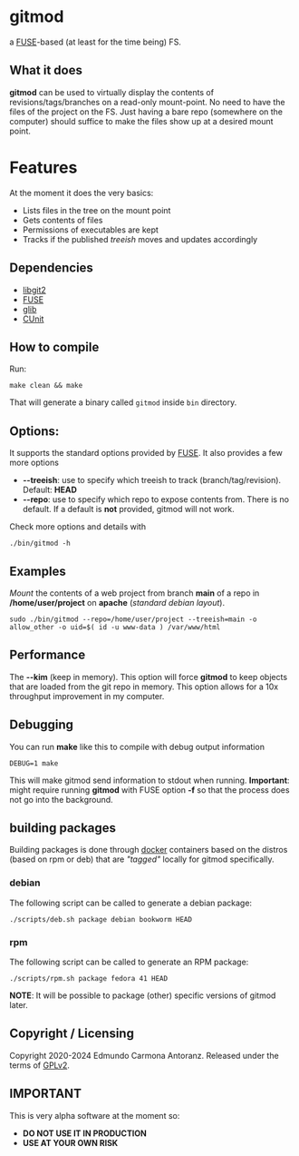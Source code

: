 # gitmod
a [FUSE](https://github.com/libfuse/libfuse)-based (at least for the time being) FS.

## What it does
**gitmod** can be used to virtually display the contents of
revisions/tags/branches on a read-only mount-point. No need
to have the files of the project on the FS. Just having
a bare repo (somewhere on the computer) should suffice to make the
files show up at a desired mount point.

# Features
At the moment it does the very basics:
- Lists files in the tree on the mount point
- Gets contents of files
- Permissions of executables are kept
- Tracks if the published *treeish* moves and updates accordingly

## Dependencies
- [libgit2](https://github.com/libgit2/libgit2)
- [FUSE](https://github.com/libfuse/libfuse)
- [glib](https://github.com/GNOME/glib)
- [CUnit](http://cunit.sourceforge.net/)

## How to compile
Run:

    make clean && make

That will generate a binary called `gitmod` inside `bin` directory.

## Options:
It supports the standard options provided by [FUSE](https://github.com/libfuse/libfuse).
It also provides a few more options

- **--treeish**: use to specify which treeish to track (branch/tag/revision). Default: **HEAD**
- **--repo**: use to specify which repo to expose contents from. There is no default. If a default
is **not** provided, gitmod will not work.

Check more options and details with

    ./bin/gitmod -h

## Examples

*Mount* the contents of a web project from branch **main** of a repo in **/home/user/project** on **apache** (*standard debian layout*).

    sudo ./bin/gitmod --repo=/home/user/project --treeish=main -o allow_other -o uid=$( id -u www-data ) /var/www/html
    
## Performance
The **--kim** (keep in memory). This option will force **gitmod** to keep objects that are
loaded from the git repo in memory. This option allows for a 10x throughput improvement in my computer.

## Debugging
You can run **make** like this to compile with debug output information

    DEBUG=1 make

This will make gitmod send information to stdout when running.
**Important**: might require running **gitmod** with FUSE option **-f** so that the process does not go into the background. 

## building packages

Building packages is done through [docker](https://hub.docker.com/) containers based on the distros (based on rpm or deb)
that are _"tagged"_ locally for gitmod specifically.

### debian
The following script can be called to generate a debian package:
```
./scripts/deb.sh package debian bookworm HEAD
```

### rpm
The following script can be called to generate an RPM package:
```
./scripts/rpm.sh package fedora 41 HEAD
```

**NOTE**: It will be possible to package (other) specific versions of gitmod later.

## Copyright / Licensing
Copyright 2020-2024 Edmundo Carmona Antoranz. Released under the terms of [GPLv2](https://www.gnu.org/licenses/old-licenses/gpl-2.0.en.html).

## IMPORTANT
This is very alpha software at the moment so:
- **DO NOT USE IT IN PRODUCTION**
- **USE AT YOUR OWN RISK**
